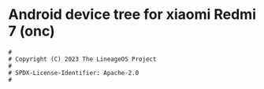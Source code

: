 # Android device tree for xiaomi Redmi 7 (onc)

```
#
# Copyright (C) 2023 The LineageOS Project
#
# SPDX-License-Identifier: Apache-2.0
#
```
